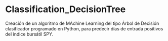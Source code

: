 # Classification_DecisionTree

Creación de un algoritmo de MAchine Learning del tipo Árbol de Decisión clasificador programado en Python, para predecir días de entrada positivos del índice bursátil SPY.
